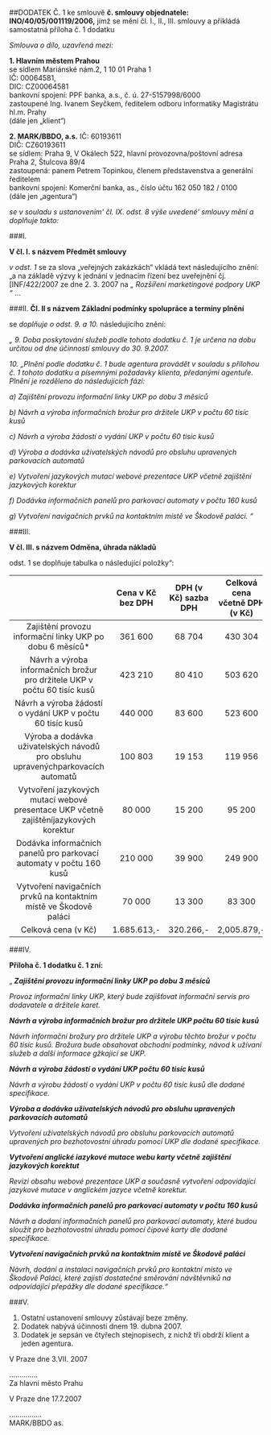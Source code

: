 ##DODATEK Č. 1 ke smlouvě
**č. smlouvy objednatele: INO/40/05/001119/2006,** 
jímž se mění čl. I., II., III. smlouvy a přikládá samostatná příloha č. 1 dodatku

*Smlouva o dílo, uzavřená mezi:*

**1. Hlavním městem Prahou**  
se sídlem Mariánské nám.2, 1 10 01 Praha 1  
IČ: 00064581,  
DIC: CZ00064581  
bankovní spojení: PPF banka, a.s., č. ú. 27-5157998/6000  
zastoupené Ing. Ivanem Seyčkem, ředitelem odboru informatiky Magistrátu hl.m. Prahy  
(dále jen „klient“)

**2. MARK/BBDO, a.s.**
IČ: 60193611  
DIČ: CZ60193611  
se sídlem: Praha 9, V Okálech 522, hlavní provozovna/poštovní adresa Praha 2, Štulcova 89/4  
zastoupená: panem Petrem Topinkou, členem představenstva a generální ředitelem  
bankovní spojení: Komerční banka, as., číslo účtu 162 050 182 / 0100  
(dále jen „agentura“)

*se v souladu s ustanovením' čl. IX. odst. 8 výše uvedené' smlouvy mění a doplňuje takto:*

###I.

**V čl. I. s názvem Předmět smlouvy**

*v odst. 1* se za slova „veřejných zakázkách“ vkládá text následujícího znění: „a na základě výzvy k jednání v jednacím řízení bez uveřejnění čj. [INF/422/2007 ze dne 2. 3. 2007 na *„ Rozšíření marketingové podpory UKP “* ...

###II.
**ČI. II s názvem Základní podmínky spolupráce a termíny plnění**

se *doplňuje o odst. 9. a 10.* následujícího znění:

*„ 9. Doba poskytování služeb podle tohoto dodatku č. 1 je určena na dobu určitou od dne účinností smlouvy do 30. 9.2007.*

*10. „Plnění podle dodatku č. 1 bude agentura provádět v souladu s přílohou č. 1 tohoto dodatku a písemnými požadavky klienta, předanými agentuře. Plnění je rozděleno do následujících fází:*

   *a) Zajištění provozu informační linky UKP po dobu 3 měsíců*

   *b) Návrh a výroba informačních brožur pro držitele UKP v počtu 60 tisíc kusů*

   *c) Návrh a výroba žádostí o vydání UKP v počtu 60 tisíc kusů*

   *d) Výroba a dodávka uživatelských návodů pro obsluhu upravených parkovacích automatů*

   *e) Vytvoření jazykových mutací webové prezentace UKP včetně zajištění jazykových korektur*

   *f) Dodávka informačních panelů pro parkovací automaty v počtu 160 kusů*

   *g) Vytvoření navigačních prvků na kontaktním místě ve Škodově paláci. “*

###III.

**V čl. III. s názvem Odměna, úhrada nákladů**

odst. 1 se doplňuje tabulka o následující položky“:


| |Cena v Kč bez DPH| DPH (v Kč) sazba DPH| Celková cena včetně DPH (v Kč)|
|:--:|:--:|:--:|:--:|
|Zajištění provozu informační linky UKP po dobu 6 měsíců* | 361 600| 68 704| 430 304|
|Návrh a výroba informačních brožur pro držitele UKP v počtu 60 tisíc kusů|423 210| 80 410 | 503 620|
|Návrh a výroba žádostí o vydání UKP v počtu 60 tisíc kusů|440 000| 83 600 |523 600
|Výroba a dodávka uživatelských návodů pro obsluhu upravenýchparkovacích automatů| 100 803 |19 153| 119 956|
|Vytvoření jazykových mutací webové presentace UKP včetně zajištěníjazykových korektur | 80 000 |15 200 |95 200|
|Dodávka informačních panelů pro parkovací automaty v počtu 160 kusů|210 000 |39 900 |249 900|
|Vytvoření navigačních prvků na kontaktním místě ve Škodově paláci|70 000 |13 300 |83 300|
|Celková cena (v Kč)| 1.685.613,-| 320.266,-| 2,005.879,-|

###IV.

**Příloha č. 1 dodatku č. 1 zní:**

„ ***Zajištění provozu informační linky UKP po dobu 3 měsíců***

*Provoz informační linky UKP, který bude zajišťovat informační servis pro dodavatele a držitele karet.*

***Návrh a výroba informačních brožur pro držitele UKP počtu 60 tisíc kusů***

*Návrh informační brožury pro držitele UKP a výrobu těchto brožur v počtu 60 tisíc kusů. Brožura bude obsahovat obchodní podmínky, návod k užívaní služeb a další informace gžkajicí se UKP.*

***Návrh a výroba žádostí o vydání UKP počtu 60 tisíc kusů***

*Návrh a výrobu žádostí o vydání UKP v počtu 60 tisíc kusů dle dodané specifikace.*

***Výroba a dodávka uživatelských návodů pro obsluhu upravených parkovacích automatů***

*Vytvoření uživatelských návodů pro obsluhu parkovacích automatů upravených pro bezhotovostní úhradu pomocí UKP dle dodané specifikace.*

***Vytvoření anglické iazykové mutace webu karty včetně zajištění jazykových korektut***

*Revizi obsahu webové prezentace UKP a současně vytvoření odpovídající jazykové mutace v anglickém jazyce včetně korektur.*

***Dodávka informačních panelů pro parkovací automaty v počtu 160 kusů***

*Návrh a dodaní informačních panelů pro parkovací automaty, které budou sloužit pro bezhotovostní úhradu pomocí čipové karty dle dodané specifikace.*

***Vytvoření navigačních prvků na kontaktním místě ve Škodově paláci***

*Návrh, dodání a instalaci navigačních prvků pro kontaktní místo ve Škodově Paláci, které zajistí dostatečné směrování návštěvníků na odpovídající přepážky dle dodané specifikace.“*

###V.

1. Ostatní ustanovení smlouvy zůstávají beze změny.
2. Dodatek nabývá účinnosti dnem 19. dubna 2007.
3. Dodatek je sepsán ve čtyřech stejnopisech, z nichž tři obdrží klient a jeden agentura.

 

V Praze dne 3.VII. 2007 

..............  
Za hlavní město Prahu

V Praze dne 17.7.2007

................  
MARK/BBDO as. 
 
